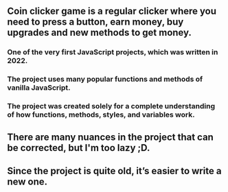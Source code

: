 ## Coin clicker game is a regular clicker where you need to press a button, earn money, buy upgrades and new methods to get money.

### One of the very first JavaScript projects, which was written in 2022.
### The project uses many popular functions and methods of vanilla JavaScript.

### The project was created solely for a complete understanding of how functions, methods, styles, and variables work.

## There are many nuances in the project that can be corrected, but I'm too lazy ;D.
## Since the project is quite old, it’s easier to write a new one.
